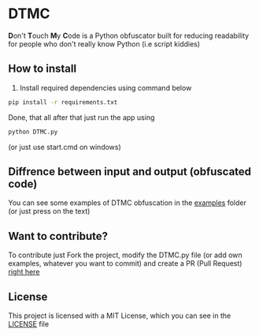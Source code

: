 # DTMC
**D**on't **T**ouch **M**y **C**ode is a Python obfuscator built for reducing readability for people who don't really know Python (i.e script kiddies)

## How to install
1. Install required dependencies using command below
```bash
pip install -r requirements.txt
```
Done, that all after that just run the app using
```bash
python DTMC.py
```
(or just use start.cmd on windows)
## Diffrence between input and output (obfuscated code)
You can see some examples of DTMC obfuscation in the [examples](https://github.com/poldekdev/DTMC/tree/main/examples) folder (or just press on the text)

## Want to contribute?
To contribute just Fork the project, modify the DTMC.py file (or add own examples, whatever you want to commit) and create a PR (Pull Request) [right here](https://github.com/poldekdev/DTMC/pulls)

## License
This project is licensed with a MIT License, which you can see in the [LICENSE](https://github.com/poldekdev/DTMC/blob/main/LICENSE) file
